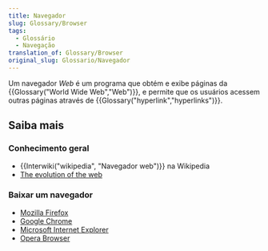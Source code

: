 ```yaml
---
title: Navegador
slug: Glossary/Browser
tags:
  - Glossário
  - Navegação
translation_of: Glossary/Browser
original_slug: Glossario/Navegador
---
```

Um navegador _Web_ é um programa que obtém e exibe páginas da {{Glossary("World Wide Web","Web")}}, e permite que os usuários acessem outras páginas através de {{Glossary("hyperlink","hyperlinks")}}.

## Saiba mais

### Conhecimento geral

- {{Interwiki("wikipedia", "Navegador web")}} na Wikipedia
- [The evolution of the web](http://www.evolutionoftheweb.com/)

### Baixar um navegador

- [Mozilla Firefox](http://www.mozilla.org/en-US/firefox/features/)
- [Google Chrome](http://www.google.com/chrome/)
- [Microsoft Internet Explorer](http://windows.microsoft.com/en-US/internet-explorer/browser-ie)
- [Opera Browser](http://www.opera.com/)

